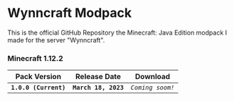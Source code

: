 # Wynncraft Modpack
This is the official GitHub Repository the Minecraft: Java Edition modpack I made for the server "Wynncraft".

### Minecraft 1.12.2

| Pack Version | Release Date | Download |
| --- | --- | --- |
| **`1.0.0 (Current)`** | **`March 18, 2023`** | <!-- [**`Download`**]() --> *`Coming soom!`*|

<!--
<details>
<summary>Show all versions</summary>
<p>
| Pack Version | Release Date | Download |
| --- | --- | --- |
| **`1.0.0`** | **`March 18, 2023`** | [**`Download`**]() |
</p>
</details>
-->
